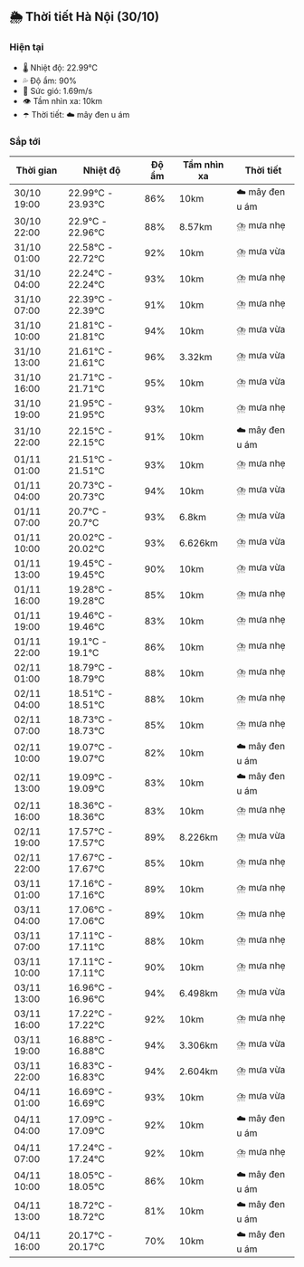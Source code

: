## 🌦️ Thời tiết Hà Nội (30/10)

### Hiện tại

- 🌡️ Nhiệt độ: 22.99℃
- 💦 Độ ẩm: 90%
- 💨 Sức gió: 1.69m/s
- 👁️ Tầm nhìn xa: 10km
- ☂️ Thời tiết: ☁️ mây đen u ám

### Sắp tới

| Thời gian | Nhiệt độ | Độ ẩm | Tầm nhìn xa | Thời tiết |
| --- | --- | --- | --- | --- |
| 30/10 19:00 | 22.99℃ - 23.93℃ | 86% | 10km | ☁️ mây đen u ám |
| 30/10 22:00 | 22.9℃ - 22.96℃ | 88% | 8.57km | ⛈️ mưa nhẹ |
| 31/10 01:00 | 22.58℃ - 22.72℃ | 92% | 10km | ⛈️ mưa vừa |
| 31/10 04:00 | 22.24℃ - 22.24℃ | 93% | 10km | ⛈️ mưa nhẹ |
| 31/10 07:00 | 22.39℃ - 22.39℃ | 91% | 10km | ⛈️ mưa nhẹ |
| 31/10 10:00 | 21.81℃ - 21.81℃ | 94% | 10km | ⛈️ mưa vừa |
| 31/10 13:00 | 21.61℃ - 21.61℃ | 96% | 3.32km | ⛈️ mưa vừa |
| 31/10 16:00 | 21.71℃ - 21.71℃ | 95% | 10km | ⛈️ mưa vừa |
| 31/10 19:00 | 21.95℃ - 21.95℃ | 93% | 10km | ⛈️ mưa nhẹ |
| 31/10 22:00 | 22.15℃ - 22.15℃ | 91% | 10km | ☁️ mây đen u ám |
| 01/11 01:00 | 21.51℃ - 21.51℃ | 93% | 10km | ⛈️ mưa nhẹ |
| 01/11 04:00 | 20.73℃ - 20.73℃ | 94% | 10km | ⛈️ mưa vừa |
| 01/11 07:00 | 20.7℃ - 20.7℃ | 93% | 6.8km | ⛈️ mưa vừa |
| 01/11 10:00 | 20.02℃ - 20.02℃ | 93% | 6.626km | ⛈️ mưa vừa |
| 01/11 13:00 | 19.45℃ - 19.45℃ | 90% | 10km | ⛈️ mưa vừa |
| 01/11 16:00 | 19.28℃ - 19.28℃ | 85% | 10km | ⛈️ mưa nhẹ |
| 01/11 19:00 | 19.46℃ - 19.46℃ | 83% | 10km | ⛈️ mưa nhẹ |
| 01/11 22:00 | 19.1℃ - 19.1℃ | 86% | 10km | ⛈️ mưa nhẹ |
| 02/11 01:00 | 18.79℃ - 18.79℃ | 88% | 10km | ⛈️ mưa nhẹ |
| 02/11 04:00 | 18.51℃ - 18.51℃ | 88% | 10km | ⛈️ mưa nhẹ |
| 02/11 07:00 | 18.73℃ - 18.73℃ | 85% | 10km | ⛈️ mưa nhẹ |
| 02/11 10:00 | 19.07℃ - 19.07℃ | 82% | 10km | ☁️ mây đen u ám |
| 02/11 13:00 | 19.09℃ - 19.09℃ | 83% | 10km | ☁️ mây đen u ám |
| 02/11 16:00 | 18.36℃ - 18.36℃ | 83% | 10km | ⛈️ mưa nhẹ |
| 02/11 19:00 | 17.57℃ - 17.57℃ | 89% | 8.226km | ⛈️ mưa vừa |
| 02/11 22:00 | 17.67℃ - 17.67℃ | 85% | 10km | ⛈️ mưa nhẹ |
| 03/11 01:00 | 17.16℃ - 17.16℃ | 89% | 10km | ⛈️ mưa nhẹ |
| 03/11 04:00 | 17.06℃ - 17.06℃ | 89% | 10km | ⛈️ mưa nhẹ |
| 03/11 07:00 | 17.11℃ - 17.11℃ | 88% | 10km | ⛈️ mưa nhẹ |
| 03/11 10:00 | 17.11℃ - 17.11℃ | 90% | 10km | ⛈️ mưa nhẹ |
| 03/11 13:00 | 16.96℃ - 16.96℃ | 94% | 6.498km | ⛈️ mưa vừa |
| 03/11 16:00 | 17.22℃ - 17.22℃ | 92% | 10km | ⛈️ mưa nhẹ |
| 03/11 19:00 | 16.88℃ - 16.88℃ | 94% | 3.306km | ⛈️ mưa vừa |
| 03/11 22:00 | 16.83℃ - 16.83℃ | 94% | 2.604km | ⛈️ mưa vừa |
| 04/11 01:00 | 16.69℃ - 16.69℃ | 93% | 10km | ⛈️ mưa vừa |
| 04/11 04:00 | 17.09℃ - 17.09℃ | 92% | 10km | ☁️ mây đen u ám |
| 04/11 07:00 | 17.24℃ - 17.24℃ | 92% | 10km | ⛈️ mưa nhẹ |
| 04/11 10:00 | 18.05℃ - 18.05℃ | 86% | 10km | ☁️ mây đen u ám |
| 04/11 13:00 | 18.72℃ - 18.72℃ | 81% | 10km | ☁️ mây đen u ám |
| 04/11 16:00 | 20.17℃ - 20.17℃ | 70% | 10km | ☁️ mây đen u ám |
